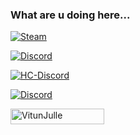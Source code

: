 ### What are u doing here...

<p align="left">
    <a href="https://steamcommunity.com/id/vitunjulle" target="blank_">
      <img alt="Steam" src="https://img.shields.io/badge/Steam-VitunJulle-081a2a?style=for-the-badge&logo=steam&logoColor=000&logoWidth=25?color=000">
   </a>
</p>
<p align="left">
    <a href="https://discordapp.com/users/298494111739281409" target="blank_">
        <img alt="Discord" src="https://img.shields.io/badge/Discord-julle%231337-081a2a?style=for-the-badge&logo=discord&logoColor=000&logoWidth=20?color=000">
    </a>

</p>

<p align="left">
    <a href="https://discord.gg/hellcityrp" target="blank_">
        <img alt="HC-Discord" src="https://img.shields.io/discord/423048662206119937?color=081a2a&label=HELLCITY&logo=discord&logoColor=000&style=for-the-badge" />
   </a>
</p>

<p align="left">
    <a href="https://github.com/VitunJulle" target="blank_">
        <img alt="Discord" src="https://img.shields.io/date/1595505900?color=081a2a&label=Start%20Coding&style=for-the-badge&logo=&logoColor=000&logoWidth=20?color=000">
   </a>
</p>



<div align="left">
    <img width="150" height="25" src="https://komarev.com/ghpvc/?username=VitunJulle&style=for-the-badge&color=081a2a" alt="VitunJulle" />
</div>
